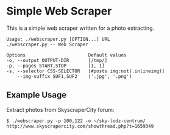 Simple Web Scraper
==================

This is a simple web scraper written for a photo extracting.

    Usage: ./webscraper.py [OPTION...] URL
    ./webscraper.py -- Web Scraper

    Options                       Default values
    -o, --output OUTPUT-DIR       [/tmp/]
    -p, --pages START,STOP        [1, 1]
    -s, --selector CSS-SELECTOR   [#posts img:not(.inlineimg)]
        --img-suffix SUF1,SUF2    ('.jpg', '.png')

Example Usage
-------------

Extract photos from SkyscraperCity forum:

    $ ./webscraper.py -p 100,122 -o ~/sky-lodz-centrum/ http://www.skyscrapercity.com/showthread.php?t=1659349
